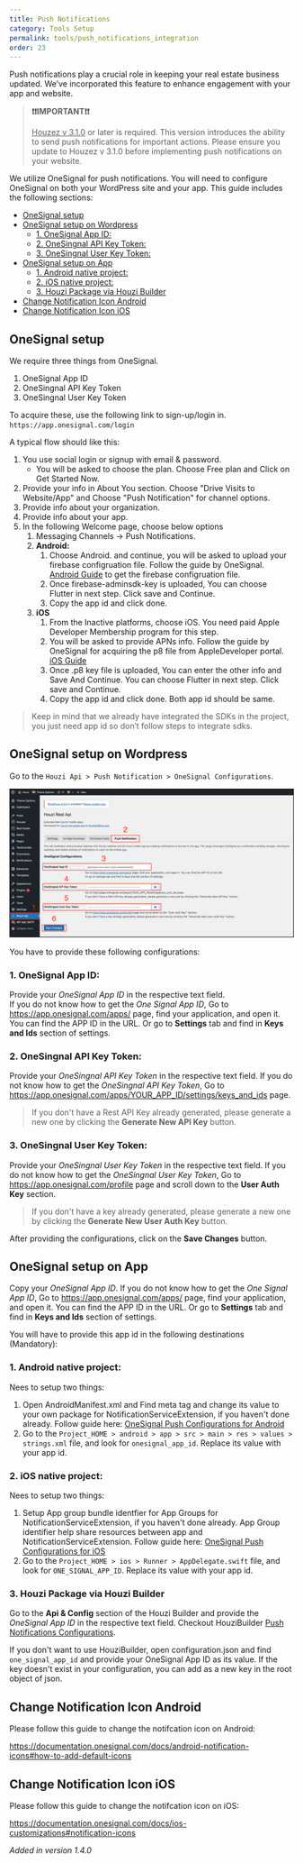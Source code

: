 ```yaml
---
title: Push Notifications
category: Tools Setup
permalink: tools/push_notifications_integration
order: 23
---
```


Push notifications play a crucial role in keeping your real estate business updated. We’ve incorporated this feature to enhance engagement with your app and website. 

>  **❗️❗️IMPORTANT❗️❗️**
>
>  <u>Houzez v 3.1.0</u> or later is required. This version introduces the ability to send push notifications for important actions. Please ensure you update to Houzez v 3.1.0 before implementing push notifications on your website.

We utilize OneSignal for push notifications. You will need to configure OneSignal on both your WordPress site and your app. This guide includes the following sections:

- [OneSignal setup](#onesignal-setup)
- [OneSignal setup on Wordpress](#onesignal-setup-on-wordpress)
  - [1. OneSignal App ID:](#1-onesignal-app-id)
  - [2. OneSingnal API Key Token:](#2-onesingnal-api-key-token)
  - [3. OneSingnal User Key Token:](#3-onesingnal-user-key-token)
- [OneSignal setup on App](#onesignal-setup-on-app)
  - [1. Android native project:](#1-android-native-project)
  - [2. iOS native project:](#2-ios-native-project)
  - [3. Houzi Package via Houzi Builder](#3-houzi-package-via-houzi-builder)
- [Change Notification Icon Android](#change-notification-icon-android)
- [Change Notification Icon iOS](#change-notification-icon-ios)



## OneSignal setup

We require three things from OneSignal.
1. OneSignal App ID
2. OneSingnal API Key Token
3. OneSingnal User Key Token

To acquire these, use the following link to sign-up/login in. `https://app.onesignal.com/login`

A typical flow should like this:

1. You use social login or signup with email & password.
   - You will be asked to choose the plan. Choose Free plan and Click on Get Started Now.
2. Provide your info in About You section. Choose "Drive Visits to Website/App" and Choose "Push Notification" for channel options.
3. Provide info about your organization.
4. Provide info about your app.
5. In the following Welcome page, choose below options
   1. Messaging Channels -> Push Notifications.
   2. **Android:**
      1. Choose Android. and continue, you will be asked to upload your firebase configruation file. Follow the guide by OneSignal. [Android Guide](https://documentation.onesignal.com/docs/android-firebase-credentials) to get the firebase configruation file.
      2. Once firebase-adminsdk-key is uploaded, You can choose Flutter in next step. Click save and Continue.
      3. Copy the app id and click done.
   3. **iOS**
      1. From the Inactive platforms, choose iOS. You need paid Apple Developer Membership program for this step.
      2. You will be asked to provide APNs info. Follow the guide by OneSignal for acquiring the p8 file from AppleDeveloper portal. [iOS Guide](https://documentation.onesignal.com/docs/ios-p8-token-based-connection-to-apns)
      3. Once .p8 key file is uploaded, You can enter the other info and Save And Continue. You can choose Flutter in next step. Click save and Continue.
      4. Copy the app id and click done. Both app id should be same.

> Keep in mind that we already have integrated the SDKs in the project, you just need app id so don’t follow steps to integrate sdks.

## OneSignal setup on Wordpress

Go to the `Houzi Api > Push Notification > OneSignal Configurations`.

<img src="../../images/one-signal-wordpress-config.png" alt="one-signal-wordpress-config" title="one-signal-wordpress-config" border="1px solid"/>  

You have to provide these following configurations:

### 1. OneSignal App ID:

Provide your *OneSignal App ID* in the respective text field.<br/>If you do not know how to get the *One Signal App ID*, Go to https://app.onesignal.com/apps/ page, find your application, and open it. You can find the APP ID in the URL.
Or go to **Settings** tab and find in **Keys and Ids** section of settings.

### 2. OneSingnal API Key Token:

Provide your *OneSingnal API Key Token* in the respective text field. If you do not know how to get the *OneSingnal API Key Token*, Go to https://app.onesignal.com/apps/YOUR_APP_ID/settings/keys_and_ids page.

> If you don't have a Rest API Key already generated, please generate a new one by clicking the **Generate New API Key** button.


### 3. OneSingnal User Key Token:

Provide your *OneSingnal User Key Token* in the respective text field. If you do not know how to get the *OneSingnal User Key Token*, Go to https://app.onesignal.com/profile page and scroll down to the **User Auth Key** section.

> If you don't have a key already generated, please generate a new one by clicking the **Generate New User Auth Key** button.


After providing the configurations, click on the **Save Changes** button.


## OneSignal setup on App

Copy your *OneSignal App ID*. If you do not know how to get the *One Signal App ID*, Go to https://app.onesignal.com/apps/ page, find your application, and open it. You can find the APP ID in the URL.
Or go to **Settings** tab and find in **Keys and Ids** section of settings.

You will have to provide this app id in the following destinations (Mandatory):

### 1. Android native project:
Nees to setup two things:
1. Open AndroidManifest.xml and Find meta tag and change its value to your own package for NotificationServiceExtension, if you haven't done already. Follow guide here: [OneSignal Push Configurations for Android](../app-setup/change_app_identifier#onesignal-push-configurations-for-android)
2. Go to the `Project_HOME > android > app > src > main > res > values > strings.xml` file, and look for `onesignal_app_id`. Replace its value with your app id.

### 2. iOS native project:
Nees to setup two things:
1. Setup App group bundle identfier for App Groups for NotificationServiceExtension, if you haven't done already. App Group identifier help share resources between app and NotificationServiceExtension. Follow guide here: [OneSignal Push Configurations for iOS](../app-setup/change_app_identifier#onesignal-push-configurations-for-ios)
2. Go to the `Project_HOME > ios > Runner > AppDelegate.swift` file, and look for `ONE_SIGNAL_APP_ID`. Replace its value with your app id.

### 3. Houzi Package via Houzi Builder

Go to the **Api & Config** section of  the Houzi Builder and provide the *OneSignal App ID* in the respective text field. Checkout HouziBuilder [Push Notifications Configurations](/houzi-builder/api_config_setup#push-notification-configurations).   

If you don't want to use HouziBuilder, open configuration.json and find `one_signal_app_id` and provide your OneSignal App ID as its value. If the key doesn't exist in your configuration, you can add as a new key in the root object of json.

## Change Notification Icon Android

Please follow this guide to change the  notifcation icon on Android:

https://documentation.onesignal.com/docs/android-notification-icons#how-to-add-default-icons

## Change Notification Icon iOS

Please follow this guide to change the  notifcation icon on iOS:

https://documentation.onesignal.com/docs/ios-customizations#notification-icons

 *Added in version 1.4.0*